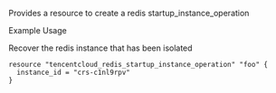 Provides a resource to create a redis startup_instance_operation

Example Usage

Recover the redis instance that has been isolated

```hcl
resource "tencentcloud_redis_startup_instance_operation" "foo" {
  instance_id = "crs-c1nl9rpv"
}
```